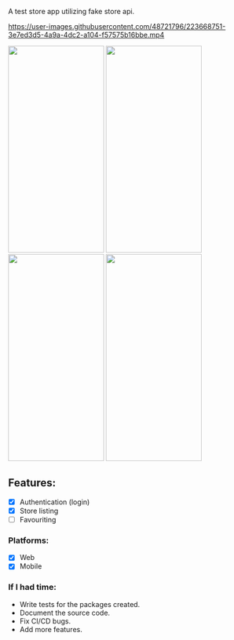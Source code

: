 

 A test store app utilizing fake store api.

<p>

https://user-images.githubusercontent.com/48721796/223668751-3e7ed3d5-4a9a-4dc2-a104-f57575b16bbe.mp4


<img src="https://user-images.githubusercontent.com/48721796/223667998-a2832d0e-10a6-42e4-8818-010ca02d97bc.jpg" width="195" height="422">
<img src="https://user-images.githubusercontent.com/48721796/223668719-f5e8f140-18f9-45ab-ae68-0713f895cc01.jpg" width="195" height="422">
<img src="https://user-images.githubusercontent.com/48721796/223667990-b310db20-fbaa-4707-b481-8e9faf0d1d8.jpg" width="195" height="422">
<img src="https://user-images.githubusercontent.com/48721796/223667979-23fc762e-db3c-44c8-86b8-e90ac4d08d4b.jpg" width="195" height="422">
</p>
<p></p>
<p></p>
<p></p>



## Features:
 - [x] Authentication (login)
 - [x] Store listing
 - [ ] Favouriting

### Platforms:
- [x] Web
- [x] Mobile

### If I had time:
* Write tests for the packages created.
* Document the source code.
* Fix CI/CD bugs.
* Add more features.
